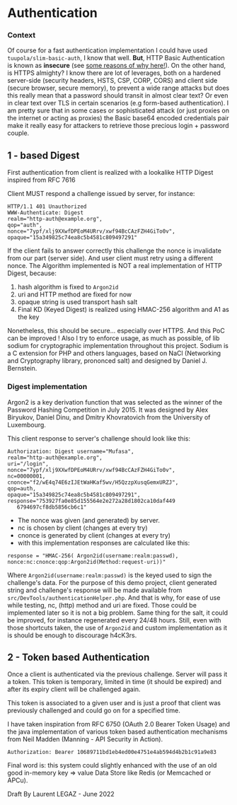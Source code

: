 # Authentication

### Context

Of course for a fast authentication implementation I could have used `tuupola/slim-basic-auth`, I know that well.
**But**, HTTP Basic Authentication is known as **insecure** (see [some reasons of why here!](https://security.stackexchange.com/questions/988/is-basic-auth-secure-if-done-over-https)). 
On the other hand, is HTTPS almighty? I know there are lot of leverages, both on a hardened server-side (security headers, HSTS, CSP, CORP, CORS) and client side (secure browser, secure memory), 
to prevent a wide range attacks but does this really mean that a password should transit in almost clear text? Or even in clear text over TLS in certain scenarios (e.g form-based authentication).
I am pretty sure that in some cases or sophisticated attack (or just proxies on the internet or acting as proxies) the Basic base64 encoded credentials pair make it really easy for attackers to
retrieve those precious login + password couple.

## 1 - based Digest

First authentication from client is realized with a lookalike HTTP Digest inspired from RFC 7616

Client MUST respond a challenge issued by server, for instance:
```
HTTP/1.1 401 Unauthorized
WWW-Authenticate: Digest
realm="http-auth@example.org",
qop="auth",
nonce="7ypf/xlj9XXwfDPEoM4URrv/xwf94BcCAzFZH4GiTo0v",
opaque="15a349825c74ea8c5b4581c809497291"
```
If the client fails to answer correctly this challenge the nonce is invalidate from our part (server side).
And user client must retry using a different nonce.
The Algorithm implemented is NOT a real implementation of HTTP Digest, because:
1. hash algorithm is fixed to `Argon2id`
2. uri and HTTP method are fixed for now
3. opaque string is used transport hash salt
4. Final KD (Keyed Digest) is realized using HMAC-256 algorithm and A1 as the key

Nonetheless, this should be secure... especially over HTTPS. And this PoC can be improved ! Also I try to enforce usage, as much as possible, of lib sodium for cryptographic implementation throughout this project.
Sodium is a C extension for PHP and others languages, based on NaCl (Networking and Cryptography library, prononced salt) and designed by Daniel J. Bernstein.

### Digest implementation
Argon2 is a key derivation function that was selected as the winner of the Password Hashing Competition in July 2015. It was designed by Alex Biryukov, Daniel Dinu, and Dmitry Khovratovich from the University of Luxembourg.

This client response to server's challenge should look like this:

```
Authorization: Digest username="Mufasa",
realm="http-auth@example.org",
uri="/login",
nonce="7ypf/xlj9XXwfDPEoM4URrv/xwf94BcCAzFZH4GiTo0v",
nc=00000001,
cnonce="f2/wE4q74E6zIJEtWaHKaf5wv/H5QzzpXusqGemxURZJ",
qop=auth,
opaque="15a349825c74ea8c5b4581c809497291",
response="753927fa0e85d155564e2e272a28d1802ca10daf449
   6794697cf8db5856cb6c1"
```

- The nonce was given (and generated) by server.
- nc is chosen by client (changes at every try)
- cnonce is generated by client (changes at every try)
- with this implementation responses are calculated like this:

```
response = "HMAC-256( Argon2id(username:realm:passwd), nonce:nc:cnonce:qop:Argon2id(Method:request-uri))"
```
Where `Argon2id(username:realm:passwd)` is the keyed used to sign the challenge's data.
For the purpose of this demo project, client generated string and challenge's response will be made available from `src/DevTools/authenticationHelper.php`.
And that is why, for ease of use while testing, nc, (http) method and uri are fixed. Those could be implemented later so it is not a big problem. Same thing for the salt, it could be improved, for instance regenerated every 24/48 hours.
Still, even with those shortcuts taken, the use of `Argon2id` and custom implementation as it is should be enough to discourage h4cK3rs.

## 2 - Token based Authentication

Once a client is authenticated via the previous challenge. Server will pass it a token. 
This token is temporary, limited in time (it should be expired) and after its expiry client will be challenged again.

This token is associated to a given user and is just a proof that client was previously challenged and could 
go on for a specified time.

I have taken inspiration from RFC 6750 (OAuth 2.0 Bearer Token Usage) and the java implementation of various 
token based authentication mechanisms from Neil Madden (Manning - API Security in Action).

```
Authorization: Bearer 10689711bd1eb4ed00e4751e4ab594d4b2b1c91a9e83
```

Final word is: this system could slightly enhanced with the use of an old good in-memory key => value Data Store like Redis (or Memcached or APCu).

Draft By Laurent LEGAZ - June 2022

